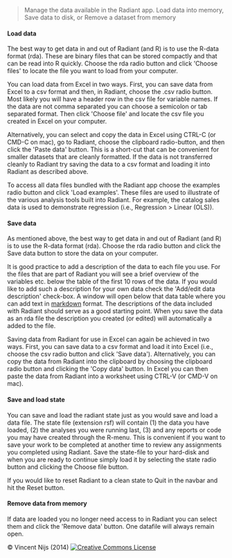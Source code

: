 > Manage the data available in the Radiant app. Load data into memory, Save data to disk, or Remove a dataset from memory

#### Load data

The best way to get data in and out of Radiant (and R) is to use the R-data format (rda). These are binary files that can be stored compactly and that can be read into R quickly. Choose the rda radio button and click 'Choose files' to locate the file you want to load from your computer.

You can load data from Excel in two ways. First, you can save data from Excel to a csv format and then, in Radiant, choose the .csv radio button. Most likely you will have a header row in the csv file for variable names. If the data are not comma separated you can choose a semicolon or tab separated format. Then click 'Choose file' and locate the csv file you created in Excel on your computer. 

Alternatively, you can select and copy the data in Excel using CTRL-C (or CMD-C on mac), go to Radiant, choose the clipboard radio-button, and then click the 'Paste data' button. This is a short-cut that can be convenient for smaller datasets that are cleanly formatted. If the data is not transferred cleanly to Radiant try saving the data to a csv format and loading it into Radiant as described above.

To access all data files bundled with the Radiant app choose the examples radio button and click 'Load examples'. These files are used to illustrate of the various analysis tools built into Radiant. For example, the catalog sales data is used to demonstrate regression (i.e., Regression > Linear (OLS)).

#### Save data

As mentioned above, the best way to get data in and out of Radiant (and R) is to use the R-data format (rda). Choose the rda radio button and click the Save data button to store the data on your computer. 

It is good practice to add a description of the data to each file you use. For the files that are part of Radiant you will see a brief overview of the variables etc. below the table of the first 10 rows of the data. If you would like to add such a description for your own data check the 'Add/edit data description' check-box. A window will open below that data table where you can add text in 
<a href="http://rmarkdown.rstudio.com/authoring_pandoc_markdown.html" target="_blank">markdown</a> format. The descriptions of the data included with Radiant should serve as a good starting point. When you save the data as an rda file the description you created (or edited) will automatically a added to the file. 

Saving data from Radiant for use in Excel can again be achieved in two ways. First, you can save data to a csv format and load it into Excel (i.e., choose the csv radio button and click 'Save data'). Alternatively, you can copy the data from Radiant into the clipboard by choosing the clipboard radio button and clicking the 'Copy data' button. In Excel you can then paste the data from Radiant into a worksheet using CTRL-V (or CMD-V on mac). 

#### Save and load state

You can save and load the radiant state just as you would save and load a data file. The state file (extension rsf) will contain (1) the data you have loaded, (2) the analyses you were running last, (3) and any reports or code you may have created through the R-menu. This is convenient if you want to save your work to be completed at another time to review any assignments you completed using Radiant. Save the state-file to your hard-disk and when you are ready to continue simply load it by selecting the state radio button and clicking the Choose file button.

If you would like to reset Radiant to a clean state to Quit in the navbar and hit the Reset button.

#### Remove data from memory

If data are loaded you no longer need access to in Radiant you can select them and click the 'Remove data' button. One datafile will always remain open.

&copy; Vincent Nijs (2014) <a rel="license" href="http://creativecommons.org/licenses/by-nc-sa/4.0/" target="_blank"><img alt="Creative Commons License" style="border-width:0" src="imgs/80x15.png" /></a>
